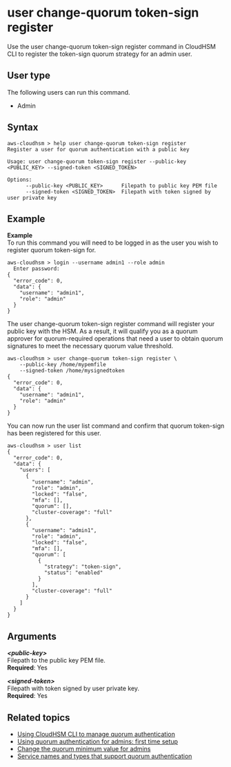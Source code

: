 # user change\-quorum token\-sign register<a name="cloudhsm_cli-user-chqm-token-reg"></a>

Use the user change\-quorum token\-sign register command in CloudHSM CLI to register the token\-sign quorum strategy for an admin user\.

## User type<a name="token-register-user-type"></a>

The following users can run this command\.
+ Admin

## Syntax<a name="token-register-syntax"></a>

```
aws-cloudhsm > help user change-quorum token-sign register
Register a user for quorum authentication with a public key

Usage: user change-quorum token-sign register --public-key <PUBLIC_KEY> --signed-token <SIGNED_TOKEN>

Options:
      --public-key <PUBLIC_KEY>      Filepath to public key PEM file
      --signed-token <SIGNED_TOKEN>  Filepath with token signed by user private key
```

## Example<a name="token-register-examples"></a>

**Example**  
To run this command you will need to be logged in as the user you wish to register quorum token\-sign for\.  

```
aws-cloudhsm > login --username admin1 --role admin 
  Enter password:
{
  "error_code": 0,
  "data": {
    "username": "admin1",
    "role": "admin"
  }
}
```
The user change\-quorum token\-sign register command will register your public key with the HSM\. As a result, it will qualify you as a quorum approver for quorum\-required operations that need a user to obtain quorum signatures to meet the necessary quorum value threshold\.  

```
aws-cloudhsm > user change-quorum token-sign register \
    --public-key /home/mypemfile 
    --signed-token /home/mysignedtoken
{
  "error_code": 0,
  "data": {
    "username": "admin1",
    "role": "admin"
  }
}
```
You can now run the user list command and confirm that quorum token\-sign has been registered for this user\.  

```
aws-cloudhsm > user list
{
  "error_code": 0,
  "data": {
    "users": [
      {
        "username": "admin",
        "role": "admin",
        "locked": "false",
        "mfa": [],
        "quorum": [],
        "cluster-coverage": "full"
      },
      {
        "username": "admin1",
        "role": "admin",
        "locked": "false",
        "mfa": [],
        "quorum": [
          {        
            "strategy": "token-sign",
            "status": "enabled"
          }
        ],
        "cluster-coverage": "full"
      }
    ]
  }
}
```

## Arguments<a name="token-register-arguments"></a>

***<public\-key>***  
Filepath to the public key PEM file\.  
**Required**: Yes

***<signed\-token>***  
Filepath with token signed by user private key\.  
**Required**: Yes

## Related topics<a name="token-register-seealso"></a>
+ [Using CloudHSM CLI to manage quorum authentication](quorum-auth-chsm-cli.md)
+ [Using quorum authentication for admins: first time setup](quorum-auth-chsm-cli-first-time.md)
+ [Change the quorum minimum value for admins](quorum-auth-chsm-cli-min-value.md)
+ [Service names and types that support quorum authentication](quorum-auth-chsm-cli-service-names.md)